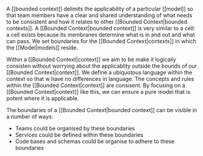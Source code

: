 A [[bounded context]] delimits the applicability of a particular [[model]] so that team members have a clear and shared understanding of what needs to be consistent and how it relates to other [[Bounded Context|bounded contexts]]. A [[Bounded Context|bounded context]] is very similar to a cell: a cell exists because its membranes determine what is in and out and what can pass. We set boundaries for the [[Bounded Context|contexts]] in which the [[Model|models]] reside. 

Within a [[Bounded Context|context]] we aim to be make it logically consisten without worrying about the applicablity outside the bounds of our [[Bounded Context|context]]. We define a ubiquotous language within the context so that w have no differences in language. The concepts and rules within the [[Bounded Context|context]] are consisent.
By focusing on a [[Bounded Context|context]] like this, we can ensure a pure model that is potent where it is applicable.

The boundaries of a [[Bounded Context|bounded context]] can be visible in a number of ways:
* Teams could be organised by these boundaries
* Services could be defined within these boundaries
* Code bases and schemas could be organise to adhere to these boundaries


